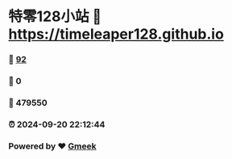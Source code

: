 # 特零128小站 :link: https://timeleaper128.github.io 
### :page_facing_up: [92](https://timeleaper128.github.io/tag.html) 
### :speech_balloon: 0 
### :hibiscus: 479550 
### :alarm_clock: 2024-09-20 22:12:44 
### Powered by :heart: [Gmeek](https://github.com/Meekdai/Gmeek)
